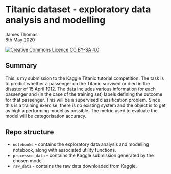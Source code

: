 # Titanic dataset - exploratory data analysis and modelling
James Thomas\
8th May 2020

<a rel="license" href="http://creativecommons.org/licenses/by-sa/4.0/"><img alt="Creative Commons Licence CC BY-SA 4.0" style="border-width:0" src="https://i.creativecommons.org/l/by-sa/4.0/88x31.png" /></a>

## Summary

This is my submission to the Kaggle Titanic tutorial competition.  The task is to predict whether a passenger on the Titanic survived or died in the disaster of 15 April 1912. The data includes various information for each passenger and (in the case of the training set) labels defining the outcome for that passenger. This will be a supervised classification problem. Since this is a training exercise, there is no existing system and the object is to get as high a performing model as possible. The metric used to evaluate the model will be categorisation accuracy.

## Repo structure
* `notebooks` - contains the exploratory data analysis and modelling notebook, along with associated utility functions.
* `processed_data` - contains the Kaggle submission generated by the chosen model.
* `raw_data` - contains the raw data downloaded from Kaggle.
